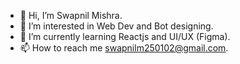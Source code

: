 - 👋 Hi, I’m Swapnil Mishra.
- 👀 I’m interested in Web Dev and Bot designing. 
- 🌱 I’m currently learning Reactjs and UI/UX (Figma).
- 📫 How to reach me swapnilm250102@gmail.com.

<!---
Swapnil250102/Swapnil250102 is a ✨ special ✨ repository because its `README.md` (this file) appears on your GitHub profile.
You can click the Preview link to take a look at your changes.
--->
